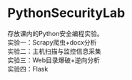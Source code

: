 # PythonSecurityLab
存放课内的Python安全编程实验。  
实验一：Scrapy爬虫+docx分析  
实验二：主机扫描与监控信息采集  
实验三：Web目录爆破+逆向分析  
实验四：Flask